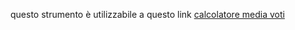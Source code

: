 questo strumento è utilizzabile a questo link  [calcolatore media voti](https://ognistrumento.com/calcolatore-media-voti/)